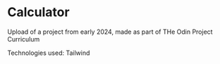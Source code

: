 # Calculator

Upload of a project from early 2024, made as part of THe Odin Project Curriculum

Technologies used: Tailwind
